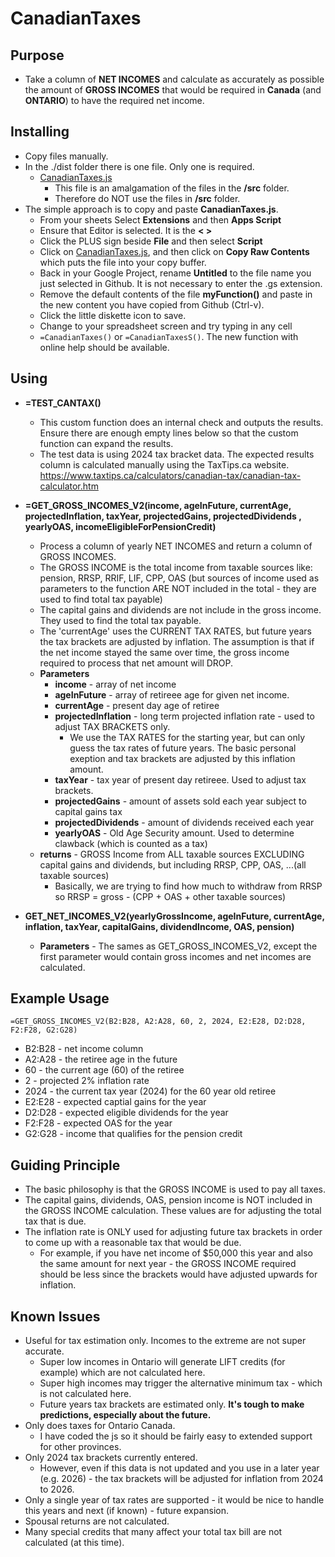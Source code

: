 # CanadianTaxes

## Purpose

* Take a column of **NET INCOMES** and calculate as accurately as possible the amount of **GROSS INCOMES** that would be required in **Canada** (and **ONTARIO**) to have the required net income.


## Installing

* Copy files manually.
* In the ./dist folder there is one file.  Only one is required.  
    * [CanadianTaxes.js](https://github.com/demmings/CanadianTaxes/blob/main/dist/CanadianTaxes.js)
        * This file is an amalgamation of the files in the **/src** folder.
        * Therefore do NOT use the files in **/src** folder.
* The simple approach is to copy and paste **CanadianTaxes.js**.
    * From your sheets Select **Extensions** and then **Apps Script**
    * Ensure that Editor is selected.  It is the **< >**
    * Click the PLUS sign beside **File** and then select **Script**
    * Click on [CanadianTaxes.js](https://github.com/demmings/CanadianTaxes/blob/main/dist/CanadianTaxes.js), and then click on **Copy Raw Contents** which puts the file into your copy buffer.
    * Back in your Google Project, rename **Untitled** to the file name you just selected in Github.  It is not necessary to enter the .gs extension.
    * Remove the default contents of the file **myFunction()** and paste in the new content you have copied from Github (Ctrl-v).
    * Click the little diskette icon to save.
    * Change to your spreadsheet screen and try typing in any cell
    * ```=CanadianTaxes()``` or ```=CanadianTaxesS()```.  The new function with online help should be available.

## Using

* **=TEST_CANTAX()**
  * This custom function does an internal check and outputs the results.  Ensure there are enough empty lines below so that the custom function can expand the results.
  * The test data is using 2024 tax bracket data.  The expected results column is calculated manually using the TaxTips.ca website.  https://www.taxtips.ca/calculators/canadian-tax/canadian-tax-calculator.htm

* **=GET_GROSS_INCOMES_V2(income, ageInFuture, currentAge, projectedInflation, taxYear, projectedGains, projectedDividends , yearlyOAS, incomeEligibleForPensionCredit)**
   * Process a column of yearly NET INCOMES and return a column of GROSS INCOMES.
   * The GROSS INCOME is the total income from taxable sources like:  pension, RRSP, RRIF, LIF, CPP, OAS (but sources of income used as parameters to the function ARE NOT included in the total - they are used to find total tax payable)
   * The capital gains and dividends are not include in the gross income. They used to find the total tax payable.
   * The 'currentAge' uses the CURRENT TAX RATES, but future years the tax brackets are adjusted by inflation.  The assumption is that if the net income stayed the same over time, the gross income required to process that net amount will DROP.
   * **Parameters**
     * **income** - array of net income
     * **ageInFuture** - array of retireee age for given net income. 
     * **currentAge** - present day age of retiree
     * **projectedInflation** - long term projected inflation rate - used to adjust TAX BRACKETS only.
       * We use the TAX RATES for the starting year, but can only guess the tax rates of future years.  The basic personal exeption and tax brackets are adjusted by this inflation amount.
     * **taxYear** - tax year of present day retireee.  Used to adjust tax brackets.
     * **projectedGains** - amount of assets sold each year subject to capital gains tax
     * **projectedDividends** - amount of dividends received each year
     * **yearlyOAS** - Old Age Security amount.  Used to determine clawback (which is counted as a tax)
   * **returns**  - GROSS Income from ALL taxable sources EXCLUDING capital gains and dividends, but including RRSP, CPP, OAS, ...(all taxable sources)
     * Basically, we are trying to find how much to withdraw from RRSP so RRSP = gross - (CPP + OAS + other taxable sources)
  
 * **GET_NET_INCOMES_V2(yearlyGrossIncome, ageInFuture, currentAge, inflation, taxYear, capitalGains, dividendIncome, OAS, pension)**
   * **Parameters** - The sames as GET_GROSS_INCOMES_V2, except the first parameter would contain gross incomes and net incomes are calculated.

## Example Usage

```=GET_GROSS_INCOMES_V2(B2:B28, A2:A28, 60, 2, 2024, E2:E28, D2:D28, F2:F28, G2:G28)```

  * B2:B28 - net income column
  * A2:A28 - the retiree age in the future
  * 60 - the current age (60) of the retiree
  * 2 - projected 2% inflation rate
  * 2024 - the current tax year (2024) for the 60 year old retiree
  * E2:E28 - expected captial gains for the year
  * D2:D28 - expected eligible dividends for the year
  * F2:F28 - expected OAS for the year
  * G2:G28 - income that qualifies for the pension credit

## Guiding Principle
* The basic philosophy is that the GROSS INCOME is used to pay all taxes.
* The capital gains, dividends, OAS, pension income is NOT included in the GROSS INCOME calculation.  These values are for adjusting the total tax that is due.
* The inflation rate is ONLY used for adjusting future tax brackets in order to come up with a reasonable tax that would be due.
  * For example, if you have net income of $50,000 this year and also the same amount for next year - the GROSS INCOME required should be less since the brackets would have adjusted upwards for inflation.

##  Known Issues
*  Useful for tax estimation only.  Incomes to the extreme are not super accurate.
   *  Super low incomes in Ontario will generate LIFT credits (for example) which are not calculated here.
   *  Super high incomes may trigger the alternative minimum tax - which is not calculated here.
   *  Future years tax brackets are estimated only.  **It's tough to make predictions, especially about the future.**
*  Only does taxes for Ontario Canada.
    *   I have coded the js so it should be fairly easy to extended support for other provinces.
*  Only 2024 tax brackets currently entered.
   *  However, even if this data is not updated and you use in a later year (e.g. 2026) - the tax brackets will be adjusted for inflation from 2024 to 2026.  
*  Only a single year of tax rates are supported - it would be nice to handle this years and next (if known) -  future expansion.
*  Spousal returns are not calculated.
*  Many special credits that many affect your total tax bill are not calculated (at this time).